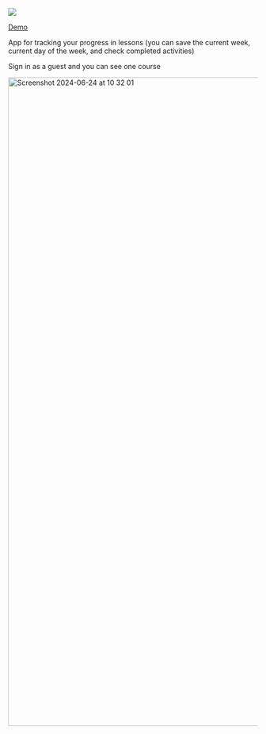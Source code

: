 <a href="https://codeclimate.com/github/evgeniya-osmakova/courseTracking/maintainability"><img src="https://api.codeclimate.com/v1/badges/4b47d30f25e48c4e4931/maintainability" /></a>

<a href="https://course-tracking.vercel.app"/>Demo</a>

App for tracking your progress in lessons (you can save the current week, current day of the week, and check completed activities)


Sign in as a guest and you can see one course

<img width="1308" alt="Screenshot 2024-06-24 at 10 32 01" src="https://github.com/evgeniya-osmakova/courseTracking/assets/5876576/d7b4d5b1-40c4-400c-8bdf-f71ad79c7c7c">
